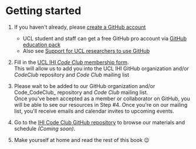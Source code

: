 # Getting started

1. If you haven't already, please [create a GitHub account](https://help.github.com/en/articles/signing-up-for-a-new-github-account)
    - UCL student and staff can get a free GitHub pro account via [GitHub education pack](https://education.github.com/)
    - Also see [Support for UCL researchers to use GitHub](https://www.ucl.ac.uk/isd/services/research-it/research-software-development-tools/support-for-ucl-researchers-to-use-github)  

1. Fill in the [UCL IHI _Code Club_ membership form](https://forms.office.com/Pages/ResponsePage.aspx?id=_oivH5ipW0yTySEKEdmlwmTLVShUkb9Nh40TgmRp95lUQjdSM0JDQzNPMURSRDZWTzFLRjY0WU1QMi4u).  
This will allow us to add you into the UCL IHI GitHub organization and/or _CodeClub_ repository and _Code Club_ mailing list

1. Please wait to be added to our GitHub organization and/or Code_CodeClub_ repository and _Code Club_ mailing list.  
Once you've been accepted as a member or collaborator on GitHub, you will be able to see our resources in Step #4. Once you're on our mailing list, you'll receive emails and calendar invites to upcoming events.

1. Go to the [IHI Code Club GitHub repository](https://github.com/ucl-ihi/CodeClub) to browse our materials and schedule _(Coming soon)_.

1. Make yourself at home and read the rest of this book 😉
